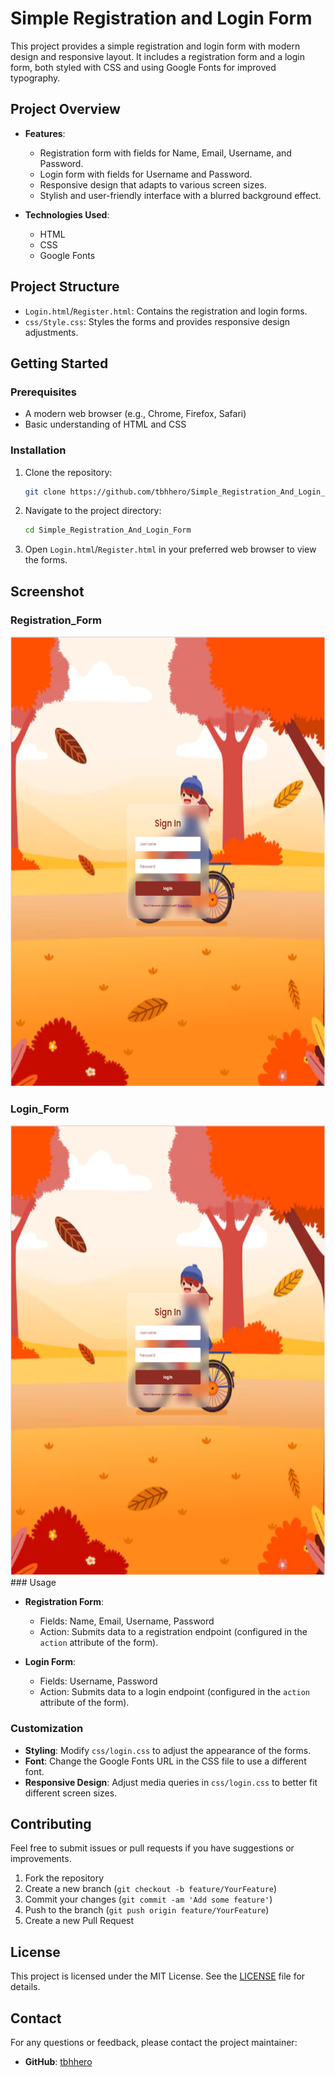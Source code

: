 # Simple Registration and Login Form

This project provides a simple registration and login form with modern design and responsive layout. It includes a registration form and a login form, both styled with CSS and using Google Fonts for improved typography.

## Project Overview

- **Features**:
  - Registration form with fields for Name, Email, Username, and Password.
  - Login form with fields for Username and Password.
  - Responsive design that adapts to various screen sizes.
  - Stylish and user-friendly interface with a blurred background effect.

- **Technologies Used**:
  - HTML
  - CSS
  - Google Fonts

## Project Structure

- `Login.html`/`Register.html`: Contains the registration and login forms.
- `css/Style.css`: Styles the forms and provides responsive design adjustments.

## Getting Started

### Prerequisites

- A modern web browser (e.g., Chrome, Firefox, Safari)
- Basic understanding of HTML and CSS

### Installation

1. Clone the repository:

   ```bash
   git clone https://github.com/tbhhero/Simple_Registration_And_Login_Form.git
   ```

2. Navigate to the project directory:

   ```bash
   cd Simple_Registration_And_Login_Form
   ```

3. Open `Login.html`/`Register.html` in your preferred web browser to view the forms.

## Screenshot
### Registration_Form

<img src="screenshot/screenshot1.png" alt="Screenshot" height="720">

### Login_Form

<img src="screenshot/screenshot1.png" alt="Screenshot" height="720">
### Usage

- **Registration Form**: 
  - Fields: Name, Email, Username, Password
  - Action: Submits data to a registration endpoint (configured in the `action` attribute of the form).

- **Login Form**: 
  - Fields: Username, Password
  - Action: Submits data to a login endpoint (configured in the `action` attribute of the form).

### Customization

- **Styling**: Modify `css/login.css` to adjust the appearance of the forms.
- **Font**: Change the Google Fonts URL in the CSS file to use a different font.
- **Responsive Design**: Adjust media queries in `css/login.css` to better fit different screen sizes.

## Contributing

Feel free to submit issues or pull requests if you have suggestions or improvements. 

1. Fork the repository
2. Create a new branch (`git checkout -b feature/YourFeature`)
3. Commit your changes (`git commit -am 'Add some feature'`)
4. Push to the branch (`git push origin feature/YourFeature`)
5. Create a new Pull Request

## License

This project is licensed under the MIT License. See the [LICENSE](LICENSE) file for details.

## Contact

For any questions or feedback, please contact the project maintainer:

- **GitHub**: [tbhhero](https://github.com/tbhhero)
